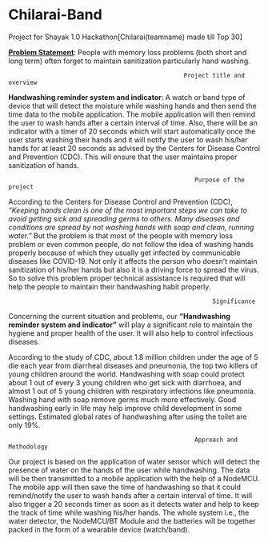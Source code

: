 # Chilarai-Band
Project for Shayak 1.0 Hackathon[Chilarai(teamname) made till Top 30]



<ins>**Problem Statement**</ins>: People with memory loss problems (both short and long term) often forget to maintain sanitization particularly hand washing.

                                                     Project title and overview

**Handwashing reminder system and indicator**: A watch or band type of device that will detect the moisture while washing hands and then send the time data to the mobile application. The mobile application will then remind the user to wash hands after a certain interval of time. Also, there will be an indicator with a timer of 20 seconds which will start automatically once the user starts washing their hands and it will notify the user to wash his/her hands for at least 20 seconds as advised by the Centers for Disease Control and Prevention (CDC). This will ensure that the user maintains proper sanitization of hands.

                                                        Purpose of the project

According to the Centers for Disease Control and Prevention (CDC), *“Keeping hands clean is one of the most important steps we can take to avoid getting sick and spreading germs to others. Many diseases and conditions are spread by not washing hands with soap and clean, running water.”*
But the problem is that most of the people with memory loss problem or even common people, do not follow the idea of washing hands properly because of which they usually get infected by communicable diseases like COVID-19. Not only it affects the person who doesn’t maintain sanitization of his/her hands but also it is a driving force to spread the virus. So to solve this problem proper technical assistance is required that will help the people to maintain their handwashing habit properly.

                                                             Significance

Concerning the current situation and problems, our **“Handwashing reminder system and indicator”** will play a significant role to maintain the hygiene and proper health of the user. It will also help to control infectious diseases.

According to the study of CDC, about 1.8 million children under the age of 5 die each year from diarrheal diseases and pneumonia, the top two killers of young children around the world. Handwashing with soap could protect about 1 out of every 3 young children who get sick with diarrhoea, and almost 1 out of 5 young children with respiratory infections like pneumonia. Washing hand with soap remove germs much more effectively. Good handwashing early in life may help improve child development in some settings. Estimated global rates of handwashing after using the toilet are only 19%.

                                                        Approach and Methodology

Our project is based on the application of water sensor which will detect the presence of water on the hands of the user while handwashing. The data will be then transmitted to a mobile application with the help of a NodeMCU. The mobile app will then save the time of handwashing so that it could remind/notify the user to wash hands after a certain interval of time. It will also trigger a 20 seconds timer as soon as it detects water and help to keep the track of time while washing his/her hands. The whole system i.e., the water detector, the NodeMCU/BT Module and the batteries will be together packed in the form of a wearable device (watch/band).

